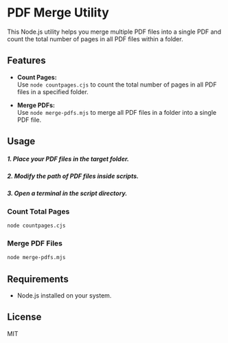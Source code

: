 # PDF Merge Utility

This Node.js utility helps you merge multiple PDF files into a single PDF and count the total number of pages in all PDF files within a folder.

## Features

- **Count Pages:**  
    Use `node countpages.cjs` to count the total number of pages in all PDF files in a specified folder.

- **Merge PDFs:**  
    Use `node merge-pdfs.mjs` to merge all PDF files in a folder into a single PDF file.

## Usage
##### 1. Place your PDF files in the target folder.
##### 2. Modify the path of PDF files inside scripts.
##### 3. Open a terminal in the script directory.

### Count Total Pages

```bash
node countpages.cjs
```

### Merge PDF Files

```bash
node merge-pdfs.mjs
```

## Requirements

- Node.js installed on your system.

## License

MIT